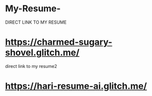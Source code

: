 # My-Resume-
DIRECT LINK TO MY RESUME
# https://charmed-sugary-shovel.glitch.me/

direct link to my resume2
# https://hari-resume-ai.glitch.me/
